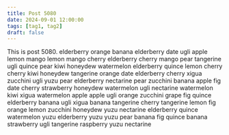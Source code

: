 ```yaml
---
title: Post 5080
date: 2024-09-01 12:00:00
tags: [tag1, tag2]
draft: false
---
```

This is post 5080.
elderberry
orange
banana
elderberry
date
ugli
apple
lemon
mango
lemon
mango
cherry
elderberry
cherry
mango
pear
tangerine
ugli
quince
pear
kiwi
honeydew
watermelon
elderberry
quince
lemon
cherry
cherry
kiwi
honeydew
tangerine
orange
date
elderberry
cherry
xigua
zucchini
ugli
yuzu
pear
elderberry
nectarine
pear
zucchini
banana
apple
fig
date
cherry
strawberry
honeydew
watermelon
ugli
nectarine
watermelon
kiwi
xigua
watermelon
apple
apple
ugli
orange
zucchini
grape
fig
quince
elderberry
banana
ugli
xigua
banana
tangerine
cherry
tangerine
lemon
fig
orange
lemon
zucchini
honeydew
yuzu
nectarine
elderberry
quince
watermelon
yuzu
elderberry
yuzu
yuzu
pear
banana
fig
quince
banana
strawberry
ugli
tangerine
raspberry
yuzu
nectarine
